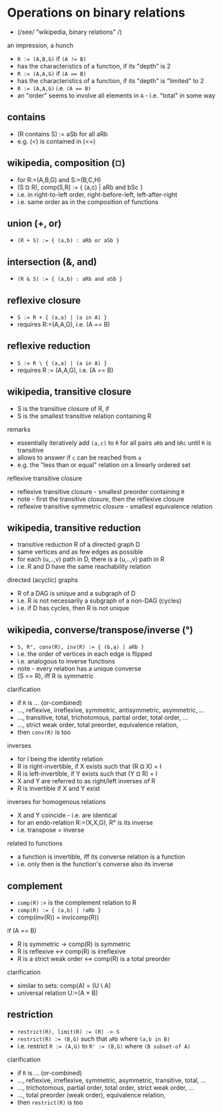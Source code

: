
<!-- ======================================================================= -->
# Operations on binary relations

* (/see/ "wikipedia, binary relations" /)

an impression, a hunch

* `R := (A,B,G)` if `(A != B)`
* has the characteristics of a function, if its "depth" is 2
* `R := (A,A,G)` if `(A == B)`
* has the characteristics of a function, if its "depth" is "limited" to 2
* `R := (A,A,G)` i.e. `(A == B)`
* an "order" seems to involve all elements in `A` - i.e. "total" in some way

<!-- ======================================================================= -->
## contains

* (R contains S) := aSb for all aRb
* e.g. (<) is contained in (<=)

<!-- ======================================================================= -->
## wikipedia, composition (¤)

* for R:=(A,B,G) and S:=(B,C,H)
* (S ¤ R), comp(S,R) := { (a,c) | aRb and bSc }
* i.e. in right-to-left order, right-before-left, left-after-right
* i.e. same order as in the composition of functions

<!-- ======================================================================= -->
## union (+, or)

* `(R + S) := { (a,b) : aRb or aSb }`

<!-- ======================================================================= -->
## intersection (&, and)

* `(R & S) := { (a,b) : aRb and aSb }`

<!-- ======================================================================= -->
## reflexive closure

* `S := R + { (a,a) | (a in A) }`
* requires R:=(A,A,G), i.e. (A == B)

<!-- ======================================================================= -->
## reflexive reduction

* `S := R \ { (a,a) | (a in A) }`
* requires R := (A,A,G), i.e. (A == B)

<!-- ======================================================================= -->
## wikipedia, transitive closure

* S is the transitive closure of R, if
* S is the smallest transitive relation containing R

remarks

* essentially iteratively add `(a,c)` to `R` for
  all pairs `aRb` and `bRc` until `R` is transitive
* allows to answer if `c` can be reached from `a`
* e.g. the "less than or equal" relation on a linearly ordered set

reflexive transitive closure

* reflexive transitive closure - smallest preorder containing `R`
* note - first the transitive closure, then the reflexive closure
* reflexive transitive symmetric closure - smallest equivalence relation

<!-- ======================================================================= -->
## wikipedia, transitive reduction

* transitive reduction R of a directed graph D
* same vertices and as few edges as possible
* for each (u,..,v) path in D, there is a (u,..,v) path in R
* i.e. R and D have the same reachability relation

directed (acyclic) graphs

* R of a DAG is unique and a subgraph of D
* i.e. R is not necessarily a subgraph of a non-DAG (cycles)
* i.e. if D has cycles, then R is not unique

<!-- ======================================================================= -->
## wikipedia, converse/transpose/inverse (°)

* `S, R°, conv(R), inv(R) := { (b,a) | aRb }`
* i.e. the order of vertices in each edge is flipped
* i.e. analogous to inverse functions
* note - every relation has a unique converse
* (S == R), iff R is symmetric

clarification

* if `R` is ... (or-combined)
* ..., reflexive, irreflexive, symmetric, antisymmetric, asymmetric, ...
* ..., transitive, total, trichotomous, partial order, total order, ...
* ..., strict weak order, total preorder, equivalence relation,
* then `conv(R)` is too

inverses

* for I being the identity relation
* R is right-invertible, if X exists such that (R ¤ X) = I
* R is left-invertible, if Y exists such that (Y ¤ R) = I
* X and Y are referred to as right/left inverses of R
* R is invertible if X and Y exist

inverses for homogenous relations

* X and Y coincide - i.e. are identical
* for an endo-relation R:=(X,X,G), R° is its inverse
* i.e. transpose = inverse

related to functions

* a function is invertible, iff its converse relation is a function
* i.e. only then is the function's converse also its inverse

<!-- ======================================================================= -->
## complement

* `comp(R)` := is the complement relation to R
* `comp(R) := { (a,b) | !aRb }`
* comp(inv(R)) = inv(comp(R))

if (A == B)

* R is symmetric -> comp(R) is symmetric
* R is reflexive <-> comp(R) is irreflexive
* R is a strict weak order <-> comp(R) is a total preorder

clarification

* similar to sets: comp(A) = (U \ A)
* universal relation U:=(A × B)

<!-- ======================================================================= -->
## restriction

* `restrict(R), limit(R) := (R) -> S`
* `restrict(R) := (B,G)` such that `aRb` where `(a,b in B)`
* i.e. restrict `R := (A,G)` to `R' := (B,G)` where `(B subset-of A)`

clarification

* if `R` is ... (or-combined)
* ..., reflexive, irreflexive, symmetric, asymmetric, transitive, total, ...
* ..., trichotomous, partial order, total order, strict weak order, ...
* ..., total preorder (weak order), equivalence relation,
* then `restrict(R)` is too
